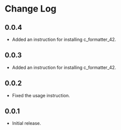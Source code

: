 # Change Log

## 0.0.4

- Added an instruction for installing c\_formatter\_42.

## 0.0.3

- Added an instruction for installing c\_formatter\_42.

## 0.0.2

- Fixed the usage instruction.

## 0.0.1

- Initial release.
